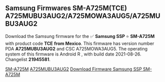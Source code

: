 <h2>Samsung Firmwares SM-A725M(TCE) A725MUBU3AUG2/A725MOWA3AUG5/A725MUBU3AUG2</h2>
Download the Samsung firmware for the ✅ <strong>Samsung SSP </strong> ⭐ <strong>SM-A725M</strong> with product code <strong>TCE</strong> <strong> from Mexico</strong>. This firmware has version number PDA <strong>A725MUBU3AUG2</strong> and CSC A725MOWA3AUG5. The operating system of this firmware is Android R , with build date 2021-08-26. Changelist <strong>21945581</strong>.


[SM-A725M](https://samfirm.shop/samsung/model/SM-A725M)
[A725MUBU3AUG2](https://samfirm.shop/samsung/pda/A725MUBU3AUG2)
[Download Firmware Samsung SSP SM-A725M](https://samfirm.shop/samsung/firmware/452931)
